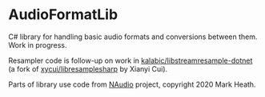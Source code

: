 # AudioFormatLib
C# library for handling basic audio formats and conversions between them. Work in progress.

Resampler code is follow-up on work in [kalabic/libstreamresample-dotnet](https://github.com/kalabic/libstreamresample-dotnet) (a fork of [xycui/libresamplesharp](https://github.com/xycui/libresamplesharp) by Xianyi Cui).

Parts of library use code from [NAudio](https://github.com/naudio/NAudio) project, copyright 2020 Mark Heath.

